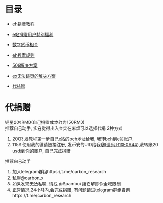 # 目录

*  [eh捐赠教程](https://github.com/kk9448/ehDonate/blob/main/README.md)

*  [e站捐赠用户特别福利](https://github.com/kk9448/ehDonate/blob/main/eh捐赠用户特别福利.md)

*  [数字货币相关](https://crypto0xpanda.notion.site/aa75a581ca684d94955dedacb54bcd68)

*  [eh搜索规则](https://github.com/kk9448/ehDonate/blob/main/eh搜索规则.md)

*  [509解决方案](https://github.com/kk9448/ehDonate/blob/main/ban以及509解决方案.md)

*  [ex无法跳页的解决方案](https://github.com/kk9448/ehDonate/blob/main/ex无法跳页的解决方案.md)

*  [代捐赠](https://github.com/kk9448/ehDonate/blob/main/代捐赠.md)

# 代捐赠
铜星200RMB(自己捐赠成本约为150RMB)</br>
推荐自己动手, 实在觉得出入金实在麻烦可以选择代捐
2种方式
1) 200R 发教程第一步自己e站的bch地址给我, 我转bch到e站账户. 
2) 115R 使用我的邀请链接注册, 发币安的UID给我([邀请码 R1SE0A44](https://accounts.binance.com/zh-CN/register?ref=R1SE0A44)),我转账20 usdt到你的账户, 自己完成捐赠

推荐自己动手

1) 加入telegram群组https://t.me/carbon_research  
2) 私聊@carbon_x  
3) 如果发现无法私聊, 请找 @Spambot 讓它解除你全域限制  
4) 正常情况,24小时内,会完成捐赠, 有问题请进telegram群组咨询https://t.me/carbon_research
